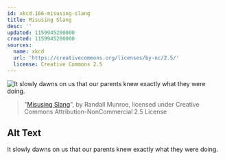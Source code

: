 ```yaml
---
id: xkcd.166-misusing-slang
title: Misusing Slang
desc: ''
updated: 1159945200000
created: 1159945200000
sources:
  name: xkcd
  url: 'https://creativecommons.org/licenses/by-nc/2.5/'
  license: Creative Commons 2.5
---
```

![It slowly dawns on us that our parents knew exactly what they were doing.](https://imgs.xkcd.com/comics/misusing_slang.png)
> "[Misusing Slang](https://xkcd.com/166/)", by Randall Munroe, licensed under Creative Commons Attribution-NonCommercial 2.5 License

## Alt Text
It slowly dawns on us that our parents knew exactly what they were doing.
